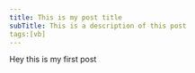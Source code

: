 ```yaml
---
title: This is my post title
subTitle: This is a description of this post
tags:[vb]
---
```


Hey this is my first post
